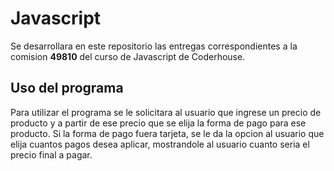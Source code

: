 # Javascript

Se desarrollara en este repositorio las entregas correspondientes a la comision **49810** del curso de Javascript de Coderhouse.

## Uso del programa

Para utilizar el programa se le solicitara al usuario que ingrese un precio de producto y a partir de ese precio que se elija la forma de pago para ese producto.
Si la forma de pago fuera tarjeta, se le da la opcion al usuario que elija cuantos pagos desea aplicar, mostrandole al usuario cuanto seria el precio final a pagar.

